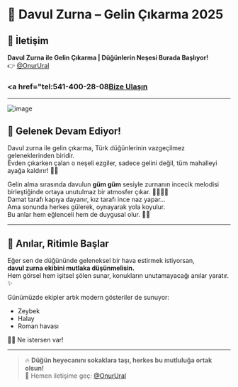 # 🥁 Davul Zurna – Gelin Çıkarma 2025

## 📩 İletişim  
**Davul Zurna ile Gelin Çıkarma | Düğünlerin Neşesi Burada Başlıyor!**  
👉 [@OnurUral](https://t.me/onur_ural)

### <a href="tel:541-400-28-08</a><a href="tel:555-999-88-77">Bize Ulaşın</a>

---

![image](https://github.com/user-attachments/assets/35df0d9a-765b-4024-a60d-f49a69a8ff40)


## 🎉 Gelenek Devam Ediyor!

Davul zurna ile gelin çıkarma, Türk düğünlerinin vazgeçilmez geleneklerinden biridir.  
Evden çıkarken çalan o neşeli ezgiler, sadece gelini değil, tüm mahalleyi ayağa kaldırır! 🥁💃

Gelin alma sırasında davulun **güm güm** sesiyle zurnanın incecik melodisi birleştiğinde ortaya unutulmaz bir atmosfer çıkar. 👰🏼‍♀️💐  
Damat tarafı kapıya dayanır, kız tarafı ince naz yapar…  
Ama sonunda herkes gülerek, oynayarak yola koyulur.  
Bu anlar hem eğlenceli hem de duygusal olur. 🥹🎶

---

## 📸 Anılar, Ritimle Başlar

Eğer sen de düğününde geleneksel bir hava estirmek istiyorsan,  
**davul zurna ekibini mutlaka düşünmelisin.**  
Hem görsel hem işitsel şölen sunar, konukların unutamayacağı anılar yaratır. ✨

Günümüzde ekipler artık modern gösteriler de sunuyor:

- Zeybek  
- Halay  
- Roman havası  

💃🕺 Ne istersen var!

---

> 🔥 **Düğün heyecanını sokaklara taşı, herkes bu mutluluğa ortak olsun!**  
> 📲 Hemen iletişime geç: [@OnurUral](https://t.me/onurural)
